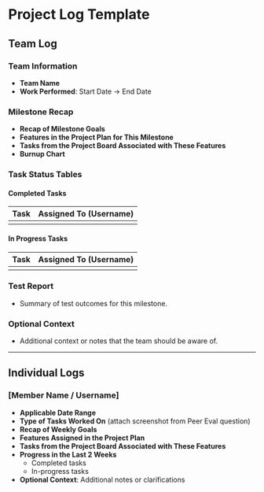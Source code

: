 # Project Log Template

## Team Log

### Team Information
- **Team Name**
- **Work Performed**: Start Date → End Date  

### Milestone Recap
- **Recap of Milestone Goals**
- **Features in the Project Plan for This Milestone**
- **Tasks from the Project Board Associated with These Features**
- **Burnup Chart**

### Task Status Tables
#### Completed Tasks
| Task | Assigned To (Username) |
|------|-------------------------|
|      |                         |

#### In Progress Tasks
| Task | Assigned To (Username) |
|------|-------------------------|
|      |                         |

### Test Report
- Summary of test outcomes for this milestone.

### Optional Context
- Additional context or notes that the team should be aware of.

---

## Individual Logs

### [Member Name / Username]

- **Applicable Date Range**
- **Type of Tasks Worked On** (attach screenshot from Peer Eval question)
- **Recap of Weekly Goals**
- **Features Assigned in the Project Plan**
- **Tasks from the Project Board Associated with These Features**
- **Progress in the Last 2 Weeks**  
  - Completed tasks  
  - In-progress tasks
- **Optional Context**: Additional notes or clarifications
